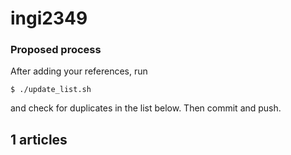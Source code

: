 ingi2349
========

### Proposed process

After adding your references, run

    $ ./update_list.sh

and check for duplicates in the list below.
Then commit and push.

## 1 articles


